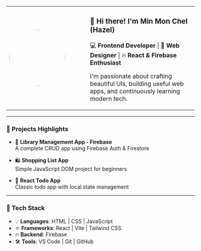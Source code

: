 <table>
  <tr>
    <td width="200">
      <img src="https://avatars.githubusercontent.com/u/your-github-id?v=4" width="150" style="border-radius: 50%;" />
    </td>
    <td>
      <h3>👋 Hi there! I'm Min Mon Chel (Hazel)</h3>
      <p>💻 <strong>Frontend Developer</strong> | 📘 <strong>Web Designer</strong> | 🔥 <strong>React & Firebase Enthusiast</strong></p>
      <p>I'm passionate about crafting beautiful UIs, building useful web apps, and continuously learning modern tech.</p>
    </td>
  </tr>
</table>

---

### 🚀 Projects Highlights

- 🎯 **Library Management App - Firebase**  
  A complete CRUD app using Firebase Auth & Firestore

- 🛍️ **Shopping List App**  
  Simple JavaScript DOM project for beginners

- 🧾 **React Todo App**  
  Classic todo app with local state management

---

### 🧰 Tech Stack

- 💡 **Languages**: HTML | CSS | JavaScript  
- ⚛️ **Frameworks**: React | Vite | Tailwind CSS  
- 🔥 **Backend**: Firebase  
- 🛠️ **Tools**: VS Code | Git | GitHub
